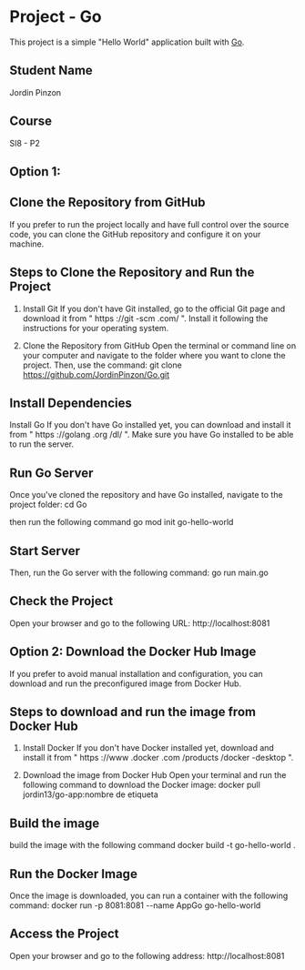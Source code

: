 # Project - Go

This project is a simple "Hello World" application built with [Go](https://golang.org/).

## Student Name

Jordin Pinzon

## Course

SI8 - P2

## Option 1: 
## Clone the Repository from GitHub
If you prefer to run the project locally and have full control over the source code, you can clone the GitHub repository and configure it on your machine.

## Steps to Clone the Repository and Run the Project
1. Install Git
If you don't have Git installed, go to the official Git page and download it from " https ://git -scm .com/ ". Install it following the instructions for your operating system.

2. Clone the Repository from GitHub
Open the terminal or command line on your computer and navigate to the folder where you want to clone the project. Then, use the command:
git clone https://github.com/JordinPinzon/Go.git

## Install Dependencies
Install Go
If you don't have Go installed yet, you can download and install it from " https ://golang .org /dl/ ". Make sure you have Go installed to be able to run the server.

## Run Go Server
Once you've cloned the repository and have Go installed, navigate to the project folder:
cd Go

then run the following command
go mod init go-hello-world

## Start Server
Then, run the Go server with the following command:
go run main.go

## Check the Project
Open your browser and go to the following URL:
http://localhost:8081

## Option 2: Download the Docker Hub Image
If you prefer to avoid manual installation and configuration, you can download and run the preconfigured image from Docker Hub.

## Steps to download and run the image from Docker Hub
1. Install Docker
If you don't have Docker installed yet, download and install it from " https ://www .docker .com /products /docker -desktop ".

2. Download the image from Docker Hub
Open your terminal and run the following command to download the Docker image:
docker pull jordin13/go-app:nombre de etiqueta

## Build the image
build the image with the following command
docker build -t go-hello-world .

## Run the Docker Image
Once the image is downloaded, you can run a container with the following command:
docker run -p 8081:8081 --name AppGo go-hello-world

## Access the Project
Open your browser and go to the following address:
http://localhost:8081


